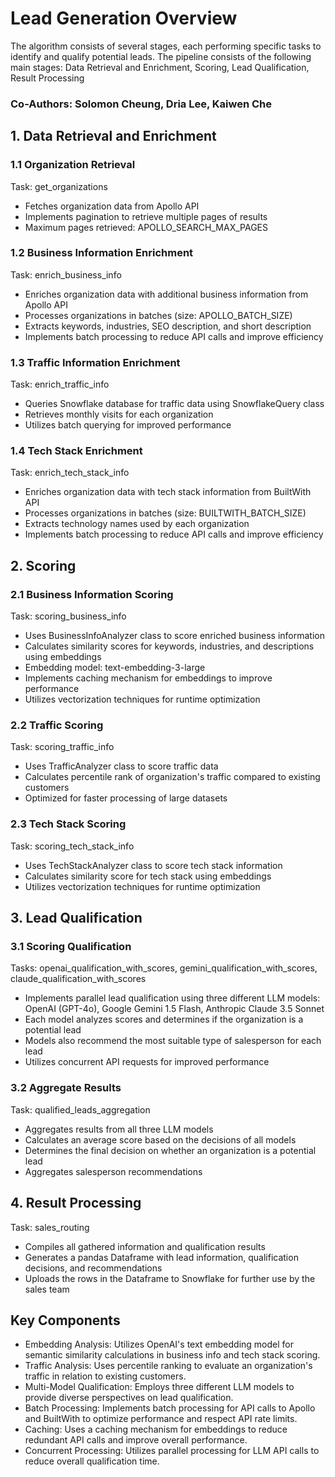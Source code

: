 # Lead Generation Overview
The algorithm consists of several stages, each performing specific tasks to identify and qualify potential leads.
The pipeline consists of the following main stages: Data Retrieval and Enrichment, Scoring, Lead Qualification, Result Processing

### Co-Authors: Solomon Cheung, Dria Lee, Kaiwen Che

## 1. Data Retrieval and Enrichment

### 1.1 Organization Retrieval
Task: get_organizations
- Fetches organization data from Apollo API
- Implements pagination to retrieve multiple pages of results
- Maximum pages retrieved: APOLLO_SEARCH_MAX_PAGES

### 1.2 Business Information Enrichment
Task: enrich_business_info
- Enriches organization data with additional business information from Apollo API
- Processes organizations in batches (size: APOLLO_BATCH_SIZE)
- Extracts keywords, industries, SEO description, and short description
- Implements batch processing to reduce API calls and improve efficiency

### 1.3 Traffic Information Enrichment
Task: enrich_traffic_info
- Queries Snowflake database for traffic data using SnowflakeQuery class
- Retrieves monthly visits for each organization
- Utilizes batch querying for improved performance

### 1.4 Tech Stack Enrichment
Task: enrich_tech_stack_info
- Enriches organization data with tech stack information from BuiltWith API
- Processes organizations in batches (size: BUILTWITH_BATCH_SIZE)
- Extracts technology names used by each organization
- Implements batch processing to reduce API calls and improve efficiency

## 2. Scoring

### 2.1 Business Information Scoring
Task: scoring_business_info
- Uses BusinessInfoAnalyzer class to score enriched business information
- Calculates similarity scores for keywords, industries, and descriptions using embeddings
- Embedding model: text-embedding-3-large
- Implements caching mechanism for embeddings to improve performance
- Utilizes vectorization techniques for runtime optimization

### 2.2 Traffic Scoring
Task: scoring_traffic_info
- Uses TrafficAnalyzer class to score traffic data
- Calculates percentile rank of organization's traffic compared to existing customers
- Optimized for faster processing of large datasets

### 2.3 Tech Stack Scoring
Task: scoring_tech_stack_info
- Uses TechStackAnalyzer class to score tech stack information
- Calculates similarity score for tech stack using embeddings
- Utilizes vectorization techniques for runtime optimization

## 3. Lead Qualification

### 3.1 Scoring Qualification
Tasks: openai_qualification_with_scores, gemini_qualification_with_scores, claude_qualification_with_scores
- Implements parallel lead qualification using three different LLM models: OpenAI (GPT-4o), Google Gemini 1.5 Flash, Anthropic Claude 3.5 Sonnet
- Each model analyzes scores and determines if the organization is a potential lead
- Models also recommend the most suitable type of salesperson for each lead
- Utilizes concurrent API requests for improved performance

### 3.2 Aggregate Results
Task: qualified_leads_aggregation
- Aggregates results from all three LLM models
- Calculates an average score based on the decisions of all models
- Determines the final decision on whether an organization is a potential lead
- Aggregates salesperson recommendations

## 4. Result Processing
Task: sales_routing
- Compiles all gathered information and qualification results
- Generates a pandas Dataframe with lead information, qualification decisions, and recommendations
- Uploads the rows in the Dataframe to Snowflake for further use by the sales team

## Key Components
- Embedding Analysis: Utilizes OpenAI's text embedding model for semantic similarity calculations in business info and tech stack scoring.
- Traffic Analysis: Uses percentile ranking to evaluate an organization's traffic in relation to existing customers.
- Multi-Model Qualification: Employs three different LLM models to provide diverse perspectives on lead qualification.
- Batch Processing: Implements batch processing for API calls to Apollo and BuiltWith to optimize performance and respect API rate limits.
- Caching: Uses a caching mechanism for embeddings to reduce redundant API calls and improve overall performance.
- Concurrent Processing: Utilizes parallel processing for LLM API calls to reduce overall qualification time.




